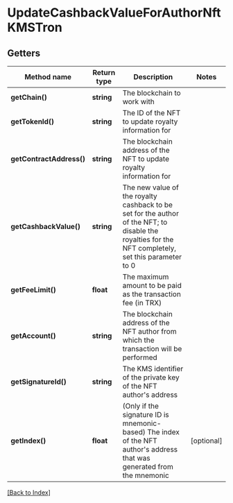 # UpdateCashbackValueForAuthorNftKMSTron

## Getters

Method name | Return type | Description | Notes
------------ | ------------- | ------------- | -------------
**getChain()** | **string** | The blockchain to work with |
**getTokenId()** | **string** | The ID of the NFT to update royalty information for |
**getContractAddress()** | **string** | The blockchain address of the NFT to update royalty information for |
**getCashbackValue()** | **string** | The new value of the royalty cashback to be set for the author of the NFT; to disable the royalties for the NFT completely, set this parameter to 0 |
**getFeeLimit()** | **float** | The maximum amount to be paid as the transaction fee (in TRX) |
**getAccount()** | **string** | The blockchain address of the NFT author from which the transaction will be performed |
**getSignatureId()** | **string** | The KMS identifier of the private key of the NFT author's address |
**getIndex()** | **float** | (Only if the signature ID is mnemonic-based) The index of the NFT author's address that was generated from the mnemonic | [optional]

[[Back to Index]](../index.md)
